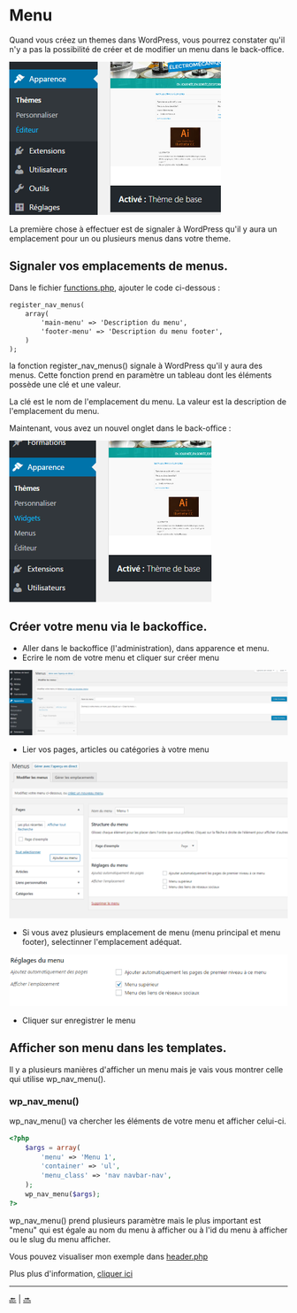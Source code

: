 # Menu

Quand vous créez un themes dans WordPress, vous pourrez constater qu'il n'y a pas la possibilité de 
créer et de modifier un menu dans le back-office.

![cover](../images/sans-menu.png)


La première chose à effectuer est de signaler à WordPress qu'il y aura un emplacement pour un ou plusieurs menus dans votre theme.
 
 
## Signaler vos emplacements de menus.

Dans le fichier [functions.php](functions.md), ajouter le code ci-dessous :

```
register_nav_menus(
    array(
        'main-menu' => 'Description du menu',
        'footer-menu' => 'Description du menu footer',
    )
);
```

la fonction register_nav_menus() signale à WordPress qu'il y aura des menus.
Cette fonction prend en paramètre un tableau dont les éléments possède une clé et une valeur.

La clé est le nom de l'emplacement du menu.
La valeur est la description de l'emplacement du menu.

Maintenant, vous avez un nouvel onglet dans le back-office :

![cover](../images/avec-menu.png)


## Créer votre menu via le backoffice.

- Aller dans le backoffice (l'administration), dans apparence et menu.
- Ecrire le nom de votre menu et cliquer sur créer menu

![cover](../images/avec-menu-2.png)

- Lier vos pages, articles ou catégories à votre menu

![cover](../images/avec-menu-3.png)

- Si vous avez plusieurs emplacement de menu (menu principal et menu footer), selectinner l'emplacement adéquat.

![cover](../images/avec-menu-4.png)

- Cliquer sur enregistrer le menu

## Afficher son menu dans les templates.

Il y a plusieurs manières d'afficher un menu mais je vais vous montrer celle qui utilise wp_nav_menu().

### wp_nav_menu()

wp_nav_menu() va chercher les éléments de votre menu et afficher celui-ci.

```php
<?php
    $args = array(
        'menu' => 'Menu 1',
        'container' => 'ul',
        'menu_class' => 'nav navbar-nav',
    );
    wp_nav_menu($args);
?>
```

wp_nav_menu() prend plusieurs paramètre mais le plus important est "menu" qui est égale au nom du menu à afficher ou à l'id du menu à afficher ou le slug du menu afficher.

Vous pouvez visualiser mon exemple dans [header.php](../header.php)

Plus plus d'information, [cliquer ici](https://developer.wordpress.org/reference/functions/wp_nav_menu/)


---

[:back:](assets.md) | [:soon:](traduction.md)

